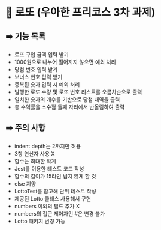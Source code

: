 # 🥇 로또 (우아한 프리코스 3차 과제)

## ➡️ 기능 목록

- 로또 구입 금액 입력 받기
- 1000원으로 나누어 떨어지지 않으면 예외 처리
- 당첨 번호 입력 받기
- 보너스 번호 입력 받기
- 중복된 숫자 입력 시 예외 처리
- 발행한 로또 수량 및 로또 번호 리스트를 오름차순으로 출력
- 일치한 숫자의 개수를 기반으로 당첨 내역을 출력
- 총 수익률을 소수점 둘째 자리에서 반올림하여 출력


## ➡️ 주의 사항

- indent depth는 2까지만 허용
- 3항 연산자 사용 X
- 함수는 최대한 작게
- Jest를 이용한 테스트 코드 작성
- 함수의 길이가 15라인 넘지 않게 할 것
- else 지양
- LottoTest를 참고해 단위 테스트 작성
- 제공된 Lotto 클래스 사용해서 구현
- numbers 이외의 필드 추가 X
- numbers의 접근 제어자인 #은 변경 불가
- Lotto 패키지 변경 가능